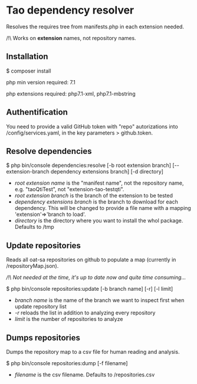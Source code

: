 # Tao dependency resolver

Resolves the requires tree from manifests.php in each extension needed.

/!\ Works on **extension** names, not repository names.

## Installation

$ composer install

php min version required: 7.1

php extensions required: php7.1-xml, php7.1-mbstring

## Authentification

You need to provide a valid GitHub token with "repo" autorizations into <project dir>/config/services.yaml, in the key parameters > github.token.

## Resolve dependencies

$ php bin/console dependencies:resolve <root extension name> [-b root extension branch] [--extension-branch dependency extensions branch] [-d directory] 

- *root extension name* is the "manifest name", not the repository name, e.g. "taoQtiTest", not "extension-tao-testqti".
- *root extension branch* is the branch of the extension to be tested
- *dependency extensions branch* is the branch to download for each dependency. This will be changed to provide a file name with a mapping 'extension'=>'branch to load'.
- *directory* is the directory where you want to install the whol package. Defaults to <project root dir>/tmp

## Update repositories

Reads all oat-sa repositories on github to populate a map (currently in <project config dir>/repositoryMap.json).

*/!\ Not needed at the time, it's up to date now and quite time consuming...*

$ php bin/console repositories:update [-b branch name] [-r] [-l limit]

- *branch name* is the name of the branch we want to inspect first when update repository list
- *-r* reloads the list in addition to analyzing every repository 
- *limit* is the number of repositories to analyze

## Dumps repositories

Dumps the repository map to a csv file for human reading and analysis.

$ php bin/console repositories:dump [-f filename]

- *filename* is the csv filename. Defaults to <projet root dir>/repositories.csv
